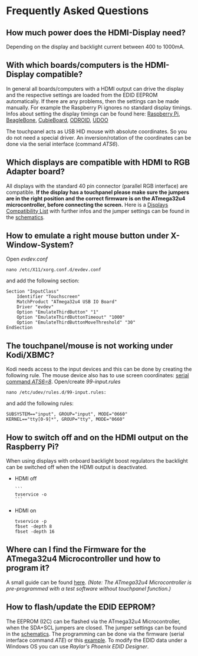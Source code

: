 # Frequently Asked Questions


## How much power does the HDMI-Display need?
Depending on the display and backlight current between 400 to 1000mA.


## With which boards/computers is the HDMI-Display compatible?
In general all boards/computers with a HDMI output can drive the display and the respective settings are loaded from the EDID EEPROM automatically.
If there are any problems, then the settings can be made manually. For example the Raspberry Pi ignores no standard display timings.
Infos about setting the display timings can be found here:
[Raspberry Pi](https://github.com/watterott/HDMI-Display/blob/master/docu/config.txt),
[BeagleBone](https://github.com/watterott/HDMI-Display/blob/master/docu/uEnv.txt),
[CubieBoard](https://github.com/watterott/HDMI-Display/blob/master/docu/boot.scr),
[ODROID](https://github.com/watterott/HDMI-Display/blob/master/docu/boot.ini),
[UDOO](http://www.elinux.org/UDOO_setup_lvds_panels)

The touchpanel acts as USB HID mouse with absolute coordinates. So you do not need a special driver.
An inversion/rotation of the coordinates can be done via the serial interface (command *ATS6*).


## Which displays are compatible with HDMI to RGB Adapter board?
All displays with the standard 40 pin connector (parallel RGB interface) are compatible.
**If the display has a touchpanel please make sure the jumpers are in the right position and the correct firmware is on the ATmega32u4 microcontroller, before connecting the screen.**
Here is a [Displays Compatibility List](https://github.com/watterott/HDMI-Display/blob/master/docu/Displays.md) with further infos 
and the jumper settings can be found in the [schematics](https://github.com/watterott/HDMI-Display/tree/master/hardware).


## How to emulate a right mouse button under X-Window-System?
Open *evdev.conf*
```
nano /etc/X11/xorg.conf.d/evdev.conf
```
and add the following section:
```
Section "InputClass"
    Identifier "Touchscreen"
    MatchProduct "ATmega32u4 USB IO Board"
    Driver "evdev"
    Option "EmulateThirdButton" "1"
    Option "EmulateThirdButtonTimeout" "1000"
    Option "EmulateThirdButtonMoveThreshold" "30"
EndSection
```


## The touchpanel/mouse is not working under Kodi/XBMC?
Kodi needs access to the input devices and this can be done by creating the following rule.
The mouse device also has to use screen coordinates: [serial command *ATS6=8*](https://github.com/watterott/HDMI-Display/tree/master/software#touchpanel-orientation).
Open/create *99-input.rules*
```
nano /etc/udev/rules.d/99-input.rules:
```
and add the following rules:
```
SUBSYSTEM=="input", GROUP="input", MODE="0660"
KERNEL=="tty[0-9]*", GROUP="tty", MODE="0660"
```


## How to switch off and on the HDMI output on the Raspberry Pi?
When using displays with onboard backlight boost regulators the backlight can be switched off when the HDMI output is deactivated.
* HDMI off

      ```
      tvservice -o
      ```

* HDMI on

    ```
    tvservice -p
    fbset -depth 8
    fbset -depth 16
    ```


## Where can I find the Firmware for the ATmega32u4 Microcontroller und how to program it?
A small guide can be found [here](https://github.com/watterott/HDMI-Display/tree/master/software).
*(Note: The ATmega32u4 Microcontroller is pre-programmed with a test software without touchpanel function.)*


## How to flash/update the EDID EEPROM?
The EEPROM (I2C) can be flashed via the ATmega32u4 Microcontroller, when the SDA+SCL jumpers are closed.
The jumper settings can be found in the [schematics](https://github.com/watterott/HDMI-Display/tree/master/hardware).
The programming can be done via the firmware (serial interface command *ATE*) or this [example](https://github.com/watterott/HDMI-Display/tree/master/software/EDID-Prog).
To modify the EDID data under a Windows OS you can use *Raylar's Phoenix EDID Designer*.
